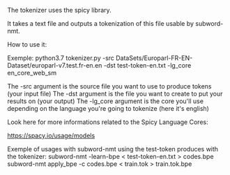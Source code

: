 The tokenizer uses the spicy library. 

It takes a text file and outputs a tokenization of this file usable by subword-nmt.

How to use it:

Exemple:
python3.7 tokenizer.py -src DataSets/Europarl-FR-EN-Dataset/europarl-v7.test.fr-en.en -dst test-token-en.txt -lg_core en_core_web_sm

The -src argument is the source file you want to use to produce tokens (your input file)
The -dst argument is the file you want to create to put your results on (your output)
The -lg_core argument is the core you'll use depending on the language you're going to tokenize (here it's english)

Look here for more informations related to the Spicy Language Cores:

https://spacy.io/usage/models

Exemple of usages with subword-nmt using the test-token produces with the tokenizer:
subword-nmt -learn-bpe < test-token-en.txt > codes.bpe
subword-nmt apply_bpe -c codes.bpe < train.tok > train.tok.bpe
